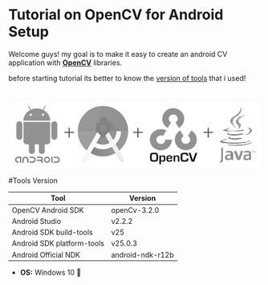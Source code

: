 # Tutorial on OpenCV for Android Setup

Welcome guys!
my goal is to make it easy to create an android CV application with **[OpenCV](http://opencv.org/)** libraries.

before starting tutorial its better to know the [version of tools](#tools-version) that i used!

#

![OpenCV for Android](/images/LOGO.png)

#Tools Version

Tool | Version
------------ | -------------
OpenCV Android SDK | openCv-3.2.0
Android Studio | v2.2.2
Android SDK build-tools | v25
Android SDK platform-tools | v25.0.3
Android Official NDK | android-ndk-r12b

* **OS:** Windows 10 :shit:
